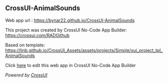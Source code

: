 ## CrossUI-AnimalSounds
Web app url : https://bynar22.github.io/CrossUI-AnimalSounds

This project was created by CrossUI No-Code App Builder: https://crossui.com/RADGithub

Based on template: https://linb.github.io/CrossUI_Assets/assets/projects/Simple/xui_project_tpl_AnimalSounds

Click [here](https://crossui.com/RADGithub/#!from=github&owner=bynar22&repo=CrossUI-AnimalSounds) to edit this web app in CrossUI No-Code App Builder

<i>Powered by [CrossUI](https://crossui.com)</i>
